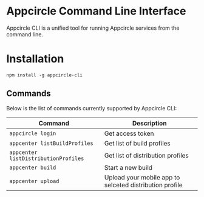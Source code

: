 # Appcircle Command Line Interface

Appcircle CLI is a unified tool for running Appcircle services from the command line.

# Installation

```
npm install -g appcircle-cli
```

## Commands

Below is the list of commands currently supported by Appcircle CLI:

| Command                               | Description                                                    |
| ------------------------------------- | -------------------------------------------------------------- |
| `appcircle login` | Get access token |
| `appcenter listBuildProfiles` | Get list of build profiles |
| `appcenter listDistributionProfiles` | Get list of distribution profiles |
| `appcenter build` | Start a new build |
| `appcenter upload` | Upload your mobile app to selceted distribution profile |

